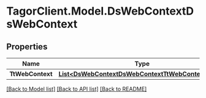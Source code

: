 # TagorClient.Model.DsWebContextDsWebContext

## Properties

Name | Type | Description | Notes
------------ | ------------- | ------------- | -------------
**TtWebContext** | [**List&lt;DsWebContextDsWebContextTtWebContextInner&gt;**](DsWebContextDsWebContextTtWebContextInner.md) |  | [optional] 

[[Back to Model list]](../README.md#documentation-for-models) [[Back to API list]](../README.md#documentation-for-api-endpoints) [[Back to README]](../README.md)

